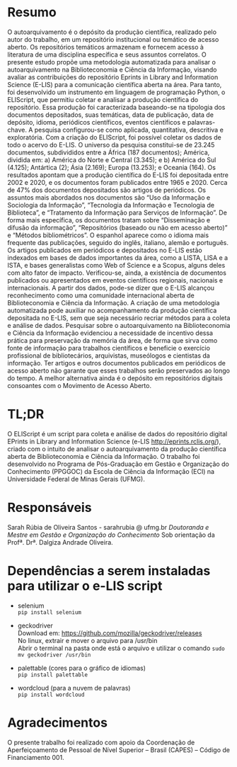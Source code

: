 # Resumo

O autoarquivamento é o depósito da produção científica, realizado pelo autor do trabalho, em um repositório institucional ou temático de acesso aberto. Os repositórios temáticos armazenam e fornecem acesso à literatura de uma disciplina específica e seus assuntos correlatos. O presente estudo propõe uma metodologia automatizada para analisar o autoarquivamento na Biblioteconomia e Ciência da Informação, visando avaliar as contribuições do repositório Eprints in Library and Information Science (E-LIS) para a comunicação científica aberta na área. Para tanto, foi desenvolvido um instrumento em linguagem de programação Python, o ELIScript, que permitiu coletar e analisar a produção científica do repositório. Essa produção foi caracterizada baseando-se na tipologia dos documentos depositados, suas temáticas, data de publicação, data de depósito, idioma, periódicos científicos, eventos científicos e palavras-chave. A pesquisa configurou-se como aplicada, quantitativa, descritiva e exploratória. Com a criação do ELIScript, foi possível coletar os dados de todo o acervo do E-LIS. O universo da pesquisa constitui-se de 23.245 documentos, subdivididos entre a África (187 documentos); América, dividida em: a) América do Norte e Central (3.345); e b) América do Sul (4.125); Antártica (2); Ásia (2.169); Europa (13.253); e Oceania (164). Os resultados apontam que a produção científica do E-LIS foi depositada entre 2002 e 2020, e os documentos foram publicados entre 1965 e 2020. Cerca de 47% dos documentos depositados são artigos de periódicos. Os assuntos mais abordados nos documentos são “Uso da Informação e Sociologia da Informação”, “Tecnologia da Informação e Tecnologia de Biblioteca”, e “Tratamento da Informação para Serviços de Informação”. De forma mais específica, os documentos tratam sobre “Disseminação e difusão da informação”, “Repositórios (baseado ou não em acesso aberto)” e “Métodos bibliométricos”. O espanhol aparece como o idioma mais frequente das publicações, seguido do inglês, italiano, alemão e português. Os artigos publicados em periódicos e depositados no E-LIS estão indexados em bases de dados importantes da área, como a LISTA, LISA e a ISTA, e bases generalistas como Web of Science e a Scopus, alguns deles com alto fator de impacto. Verificou-se, ainda, a existência de documentos publicados ou apresentados em eventos científicos regionais, nacionais e internacionais. A partir dos dados, pode-se dizer que o E-LIS alcançou reconhecimento como uma comunidade internacional aberta de Biblioteconomia e Ciência da Informação. A criação de uma metodologia automatizada pode auxiliar no acompanhamento da produção científica depositada no E-LIS, sem que seja necessário recriar métodos para a coleta e análise de dados. Pesquisar sobre o autoarquivamento na Biblioteconomia e Ciência da Informação evidenciou a necessidade de incentivo dessa prática para preservação da memória da área, de forma que sirva como fonte de informação para trabalhos científicos e beneficie o exercício profissional de bibliotecários, arquivistas, museólogos e cientistas da informação. Ter artigos e outros documentos publicados em periódicos de acesso aberto não garante que esses trabalhos serão preservados ao longo do tempo. A melhor alternativa ainda é o depósito em repositórios digitais consoantes com o Movimento de Acesso Aberto.

# TL;DR

O ELIScript é um script para coleta e análise de dados do repositório digital EPrints in Library and Information Science (e-LIS http://eprints.rclis.org/), criado com o intuito de analisar o autoarquivamento da produção científica aberta de Biblioteconomia e Ciência da Informação. O trabalho foi desenvolvido no Programa de Pós-Graduação em Gestão e Organização do Conhecimento (PPGGOC) da Escola de Ciência da Informação (ECI) na Universidade Federal de Minas Gerais (UFMG).

# Responsáveis

Sarah Rúbia de Oliveira Santos - sarahrubia @ ufmg.br
*Doutoranda e Mestre em Gestão e Organização do Conhecimento*
Sob orientação da Profª. Drª. Dalgiza Andrade Oliveira.

# Dependências a serem instaladas para utilizar o e-LIS script

- selenium <br>
`pip install selenium`

- geckodriver <br>
Download em: https://github.com/mozilla/geckodriver/releases <br>
No linux, extrair e mover o arquivo para /usr/bin <br>
Abrir o terminal na pasta onde está o arquivo e utilizar o comando `sudo mv geckodriver /usr/bin`

- palettable (cores para o gráfico de idiomas) <br>
`pip install palettable`

- wordcloud (para a nuvem de palavras)<br>
`pip install wordcloud`


# Agradecimentos

O presente trabalho foi realizado com apoio da Coordenação de Aperfeiçoamento de Pessoal de Nível Superior – Brasil (CAPES) – Código de Financiamento 001.

